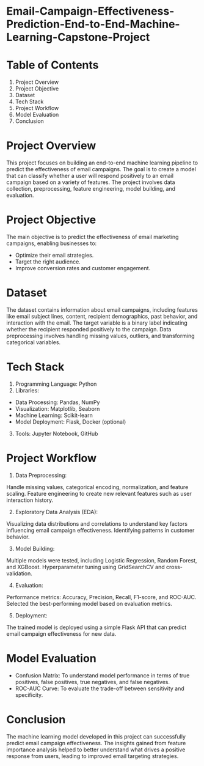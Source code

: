 # Email-Campaign-Effectiveness-Prediction-End-to-End-Machine-Learning-Capstone-Project

# Table of Contents

1. Project Overview
2. Project Objective
3. Dataset
4. Tech Stack
5. Project Workflow
6. Model Evaluation
7. Conclusion

# Project Overview
This project focuses on building an end-to-end machine learning pipeline to predict the effectiveness of email campaigns. The goal is to create a model that can classify whether a user will respond positively to an email campaign based on a variety of features. The project involves data collection, preprocessing, feature engineering, model building, and evaluation.

# Project Objective
The main objective is to predict the effectiveness of email marketing campaigns, enabling businesses to:
* Optimize their email strategies.
* Target the right audience.
* Improve conversion rates and customer engagement.

# Dataset
The dataset contains information about email campaigns, including features like email subject lines, content, recipient demographics, past behavior, and interaction with the email.
The target variable is a binary label indicating whether the recipient responded positively to the campaign.
Data preprocessing involves handling missing values, outliers, and transforming categorical variables.

# Tech Stack
1. Programming Language: Python
2. Libraries:
  * Data Processing: Pandas, NumPy
  * Visualization: Matplotlib, Seaborn
  * Machine Learning: Scikit-learn
  * Model Deployment: Flask, Docker (optional)
3. Tools: Jupyter Notebook, GitHub

# Project Workflow
1. Data Preprocessing:

Handle missing values, categorical encoding, normalization, and feature scaling.
Feature engineering to create new relevant features such as user interaction history.

2. Exploratory Data Analysis (EDA):

Visualizing data distributions and correlations to understand key factors influencing email campaign effectiveness.
Identifying patterns in customer behavior.

3. Model Building:

Multiple models were tested, including Logistic Regression, Random Forest, and XGBoost.
Hyperparameter tuning using GridSearchCV and cross-validation.

4. Evaluation:

Performance metrics: Accuracy, Precision, Recall, F1-score, and ROC-AUC.
Selected the best-performing model based on evaluation metrics.

5. Deployment:

The trained model is deployed using a simple Flask API that can predict email campaign effectiveness for new data.

# Model Evaluation
* Confusion Matrix: To understand model performance in terms of true positives, false positives, true negatives, and false negatives.
* ROC-AUC Curve: To evaluate the trade-off between sensitivity and specificity.

# Conclusion
The machine learning model developed in this project can successfully predict email campaign effectiveness. The insights gained from feature importance analysis helped to better understand what drives a positive response from users, leading to improved email targeting strategies.
